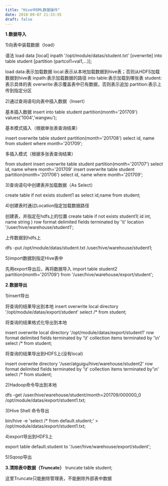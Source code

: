 ```yaml
---
title: "Hive中DML数据操作"
date: 2018-09-07 21:33:55
draft: false
---
```

**1.数据导入**

1)向表中装载数据（load）

语法
load data [local] inpath '/opt/module/datas/student.txt' [overwrite] into table student [partition (partcol1=val1,…)];

load data:表示加载数据
local:表示从本地加载数据到hive表；否则从HDFS加载数据到hive表
inpath:表示加载数据的路径
into table:表示加载到哪张表
student:表示具体的表
overwrite:表示覆盖表中已有数据，否则表示追加
partition:表示上传到指定分区

2)通过查询语句向表中插入数据（Insert）

基本插入数据
insert into table student partition(month='201709') values('1004','wangwu');

基本模式插入（根据单张表查询结果）

insert overwrite table student partition(month='201708') select id, name from student where month='201709';

多插入模式（根据多张表查询结果）

from student insert overwrite table student partition(month='201707') select id, name where month='201709' insert overwrite table student partition(month='201706') select id, name where month='201709';

3)查询语句中创建表并加载数据（As Select）

create table if not exists student1 as select id,name from student;

4)创建表时通过Location指定加载数据路径

创建表，并指定在hdfs上的位置
create table if not exists student1( id int, name string ) row format delimited fields terminated by '\t' location '/user/hive/warehouse/student1';

上传数据到hdfs上

dfs -put /opt/module/datas/student.txt /user/hive/warehouse/student1;

5)import数据到指定Hive表中

先用export导出后，再将数据导入
import table student2 partition(month='201709') from '/user/hive/warehouse/export/student';

**2.数据导出**

1)insert导出

将查询的结果导出到本地
insert overwrite local directory '/opt/module/datas/export/student' select /* from student;

将查询的结果格式化导出到本地

insert overwrite local directory '/opt/module/datas/export/student1' row format delimited fields terminated by '\t' collection items terminated by '\n' select /* from student;

将查询的结果导出到HDFS上(没有local)

insert overwrite directory '/user/atguigu/hive/warehouse/student2' row format delimited fields terminated by '\t' collection items terminated by'\n' select /* from student;

2)Hadoop命令导出到本地

dfs -get /user/hive/warehouse/student/month=201709/000000_0 /opt/module/datas/export/student1.txt;

3)Hive Shell 命令导出

bin/hive -e 'select /* from default.student;' > /opt/module/datas/export/student1.txt;

4)export导出到HDFS上

export table default.student to '/user/hive/warehouse/export/student';

5)Sqoop导出

**3.清除表中数据（Truncate）**
truncate table student;

这里Truncate只能删除管理表，不能删除外部表中数据